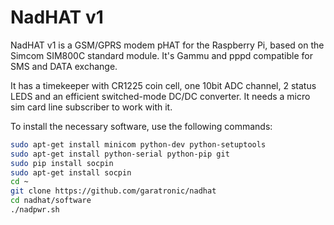 <!--
---
name: NadHAT v1
class: board
type: IOT,ADC
formfactor: pHAT
manufacturer: Garatronic
collected: Other
description: An GSM/GPRS add-on board for the Raspberry Pi
url: https://www.garatronic.fr
github: https://github.com/garatronic/nadhat
schematic: https://github.com/garatronic/nadhat/tree/master/hardware/nadhat_v1_schematics.pdf
buy: https://www.amazon.co.uk/NadHAT-GPRS-expansion-board-Raspberry/dp/B076M83F38
image: 'nadhat_v1.png'
pincount: 40
eeprom: no
power:
  '2':
ground:
  '6':
  '9':
  '14':
  '20':
  '25':
  '30':
  '34':
  '39':
pin:
  '8':
    mode: uart
    name: TXD
  '10':
    mode: uart
    name: RXD
  '37':
    name: PWR_BT
    mode: output
    active: high
-->
# NadHAT v1

NadHAT v1 is a GSM/GPRS modem pHAT for the Raspberry Pi, based on the Simcom SIM800C standard module. It's Gammu and pppd compatible for SMS and DATA exchange.

It has a timekeeper with CR1225 coin cell, one 10bit ADC channel, 2 status LEDS and an efficient switched-mode DC/DC converter. It needs a micro sim card line subscriber to work with it.

To install the necessary software, use the following commands:

```bash
sudo apt-get install minicom python-dev python-setuptools
sudo apt-get install python-serial python-pip git
sudo pip install socpin
sudo apt-get install socpin
cd ~
git clone https://github.com/garatronic/nadhat
cd nadhat/software
./nadpwr.sh
```
